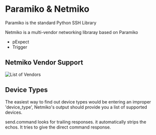 # Paramiko & Netmiko

Paramiko is the standard Python SSH Library

Netmiko is a multi-vendor networking libraray based on Paramiko

* pExpect
* Trigger

## Netmiko Vendor Support

![List of Vendors](https://github.com/gil-ryan/grs-python-private/blob/master/python-resources/netmiko-paramiko/2018-support.PNG)

## Device Types

The easiest way to find out device types would be entering an improper 'device_type', Netmiko's output should provide you a list of supported devices.

send.command looks for trailing responses. it automatically strips the echos. It tries to give the direct command response.